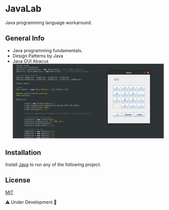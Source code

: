 # JavaLab
Java programming language workaround. 

## General Info
 - Java programming fundamentals.
 - Design Patterns by Java
 - Java GUI 
 Abacus
 ![Example screenshot](https://raw.githubusercontent.com/nou-ros/JavaLab/main/_03_javaGui/abacus/abacus.png)

## Installation
Install [Java](https://www.oracle.com/java/technologies/javase-downloads.html) to run any of the following project.

## License
[MIT](https://choosealicense.com/licenses/mit/)

⚠️ Under Development 🚧
